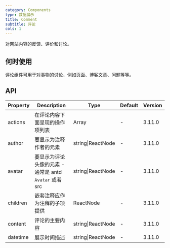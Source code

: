 ```yaml
---
category: Components
type: 数据展示
title: Comment
subtitle: 评论
cols: 1
---
```


对网站内容的反馈、评价和讨论。

## 何时使用

评论组件可用于对事物的讨论，例如页面、博客文章、问题等等。

## API

| Property | Description | Type | Default | Version |
| --- | --- | --- | --- | --- |
| actions | 在评论内容下面呈现的操作项列表 | Array<ReactNode> | - | 3.11.0 |
| author | 要显示为注释作者的元素 | string\|ReactNode | - | 3.11.0 |
| avatar | 要显示为评论头像的元素 - 通常是 antd `Avatar` 或者 src | string\|ReactNode | - | 3.11.0 |
| children | 嵌套注释应作为注释的子项提供 | ReactNode | - | 3.11.0 |
| content | 评论的主要内容 | string\|ReactNode | - | 3.11.0 |
| datetime | 展示时间描述 | string\|ReactNode | - | 3.11.0 |
